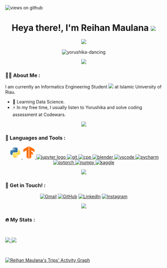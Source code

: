 <!---
your comment goes here
and heresss
-->
<p align="left"> 
  <img src="https://komarev.com/ghpvc/?username=iiamthestorm&label=Views&color=brightgreen&style=flat-square" alt="views on github" />
</p>

<h1 align="center">Heya there!, I'm Reihan Maulana <img src="https://media.giphy.com/media/hvRJCLFzcasrR4ia7z/giphy.gif" width="35"></h1>

<p align="center">
  <a href="https://github.com/DenverCoder1/readme-typing-svg"><img src="https://readme-typing-svg.herokuapp.com?lines=Informatics+Engineering+Student;DS%20|%20AI%20|%20ML%20Enthusiast;Always%20learning%20new%20things&center=true&width=500&height=50"></a>
</p>

<p align="center">
  <img src="https://user-images.githubusercontent.com/44041900/169699343-85af3ae3-d078-4415-b104-943cd4e1858c.gif" alt="yorushika-dancing" />
</p>

<p align="center">
  <img src="https://user-images.githubusercontent.com/73097560/115834477-dbab4500-a447-11eb-908a-139a6edaec5c.gif"> 
<br>

### :man_technologist: About Me :  
I am currently an Informatics Engineering Student <img src="https://media.giphy.com/media/WUlplcMpOCEmTGBtBW/giphy.gif" width="30"> at Islamic University of Riau.
- :telescope: Learning Data Science.
- :zap: In my free time, I usually listen to Yorushika and solve coding assessment at Codewars.

<p align="center">
  <img src="https://user-images.githubusercontent.com/73097560/115834477-dbab4500-a447-11eb-908a-139a6edaec5c.gif"> 
<br>

### 🧰 Languages and Tools :
<p align="center"> 
  <a href="https://www.python.org" target="_blank"> 
    <img src="https://raw.githubusercontent.com/devicons/devicon/master/icons/python/python-original.svg" alt="python" width="40" height="40"/> 
  </a>  
  <a href="https://www.tensorflow.org/" target="_blank"> 
    <img src="https://raw.githubusercontent.com/devicons/devicon/master/icons/tensorflow/tensorflow-original.svg" alt="tensorflow" width="40" height="40"/> 
  </a> 
  <a href="https://jupyter.org/" target="_blank"> 
    <img src="https://cdn.jsdelivr.net/gh/devicons/devicon/icons/jupyter/jupyter-original-wordmark.svg" alt="jupyter logo" width="40" height="40"/> 
  </a> 
  <a href="https://git-scm.com/" target="_blank"> 
    <img src="https://www.vectorlogo.zone/logos/git-scm/git-scm-icon.svg" alt="git" width="40" height="40"/> 
  </a>
  <a href="https://isocpp.org/" target="_blank"> 
    <img src="https://cdn.jsdelivr.net/gh/devicons/devicon/icons/cplusplus/cplusplus-original.svg" alt="cpp" width="40" height="40"/> 
  </a>
  <a href="https://www.blender.org/" target="_blank"> 
    <img src="https://cdn.jsdelivr.net/gh/devicons/devicon/icons/blender/blender-original.svg" alt="blender" width="40" height="40"/> 
  </a>
  <a href="https://code.visualstudio.com/" target="_blank"> 
    <img src="https://cdn.jsdelivr.net/gh/devicons/devicon/icons/vscode/vscode-original.svg" alt="vscode" width="40" height="40"/> 
  </a>
  <a href="https://www.jetbrains.com/pycharm/" target="_blank"> 
    <img src="https://cdn.jsdelivr.net/gh/devicons/devicon/icons/pycharm/pycharm-original.svg" alt="pycharm" width="40" height="40"/> 
  </a>
  <a href="https://pytorch.org/" target="_blank"> 
    <img src="https://cdn.jsdelivr.net/gh/devicons/devicon/icons/pytorch/pytorch-original.svg" alt="pytorch" width="40" height="40"/> 
  </a>
  <a href="https://numpy.org/" target="_blank"> 
    <img src="https://cdn.jsdelivr.net/gh/devicons/devicon/icons/numpy/numpy-original.svg" alt="numpy" width="40" height="40"/> 
  </a>
  <a href="https://www.kaggle.com/" target="_blank"> 
    <img src="https://cdn.jsdelivr.net/gh/devicons/devicon/icons/kaggle/kaggle-original.svg" alt="kaggle" width="40" height="40"/> 
  </a>
</p>

<p align="center">
  <img src="https://user-images.githubusercontent.com/73097560/115834477-dbab4500-a447-11eb-908a-139a6edaec5c.gif"> 
<br>
  
### 🙋‍ Get in Touch! :
<p align="center">
	<a href="mailto:candida.reimaul2801@gmail.com"><img src="https://img.icons8.com/bubbles/50/000000/gmail.png" alt="Gmail"/></a>
	<a href="https://github.com/iiamthestorm"><img src="https://img.icons8.com/bubbles/50/000000/github.png" alt="GitHub"/></a>
	<a href="https://linkedin.com/in/reii"><img src="https://img.icons8.com/bubbles/50/000000/linkedin.png" alt="LinkedIn"/></a>
	<a href="https://instagram.com/reifpdl"><img src="https://img.icons8.com/bubbles/50/000000/instagram.png" alt="Instagram"/></a>
</p>

<p align="center">
  <img src="https://user-images.githubusercontent.com/73097560/115834477-dbab4500-a447-11eb-908a-139a6edaec5c.gif"> 
<br>

### :fire: My Stats :

<br/>
<p align="left">
  <a href="https://iiamthestorm.dev/">
  <img width="49.5%" src="https://github-readme-stats.vercel.app/api?username=iiamthestorm&show_icons=true&theme=gruvbox&hide_border=true" />
    <img width="49.5%" src="https://github-readme-streak-stats.herokuapp.com/?user=iiamthestorm&theme=gruvbox&hide_border=true" />
  </a>
</p>
<br>

[![Reihan Maulana's Trips' Activity Graph](https://activity-graph.herokuapp.com/graph?username=iiamthestorm&custom_title=iiamthestorm%20Trips's%20Contribution%20Graph&theme=gruvbox&bg_color=282828&hide_border=true&line=d1a01f&point=c58545)](https://iiamthestorm.dev)
